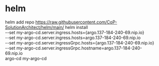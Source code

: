 # helm

helm add repo https://raw.githubusercontent.com/CoP-SolutionArchitect/helm/main/
helm install \
    --set my-argo-cd.server.ingress.hosts={argo.137-184-240-69.nip.io}      \
    --set my-argo-cd.server.ingress.hosts=argo.137-184-240-69.nip.io        \
    --set my-argo-cd.server.ingressGrpc.hosts={argo.137-184-240-69.nip.io}  \
    --set my-argo-cd.server.ingressGrpc.hostname=argo.137-184-240-69.nip.io  \
    argo-cd my-argo-cd 